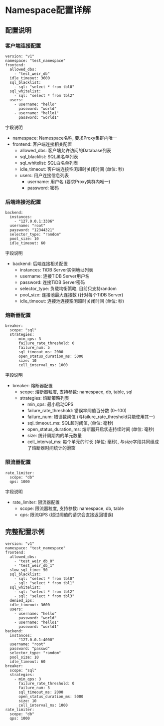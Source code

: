 # Namespace配置详解

## 配置说明

### 客户端连接配置

```
version: "v1"
namespace: "test_namespace"
frontend:
  allowed_dbs:
    - "test_weir_db"
  idle_timeout: 3600
  sql_blacklist:
    - sql: "select * from tbl0"
  sql_whitelist:
    - sql: "select * from tbl2"
  users:
    - username: "hello"
      password: "world"
    - username: "hello1"
      password: "world1"

```

字段说明

- namespace: Namespace名称, 要求Proxy集群内唯一
- frontend: 客户端连接相关配置
  - allowed_dbs: 客户端允许访问的Database列表
  - sql_blacklist: SQL黑名单列表
  - sql_whitelist: SQL白名单列表
  - idle_timeout: 客户端连接空闲超时关闭时间 (单位: 秒)
  - users: 用户连接信息列表
    - username: 用户名 (要求Proxy集群内唯一)
    - password: 密码

### 后端连接池配置

```
backend:
  instances:
    - "127.0.0.1:3306"
  username: "root"
  password: "12344321"
  selector_type: "random"
  pool_size: 10
  idle_timeout: 60
```

字段说明

- backend: 后端连接相关配置
  - instances: TiDB Server实例地址列表
  - username: 连接TiDB Server用户名
  - password: 连接TiDB Server密码
  - selector_type: 负载均衡策略, 目前只支持random
  - pool_size: 连接池最大连接数 (针对每个TiDB Server)
  - idle_timeout: 连接池连接空闲超时关闭时间 (单位: 秒)

### 熔断器配置

```
breaker:
  scope: "sql"
  strategies:
    - min_qps: 3
      failure_rate_threshold: 0
      failure_num: 5
      sql_timeout_ms: 2000
      open_status_duration_ms: 5000
      size: 10
      cell_interval_ms: 1000
```

字段说明

- breaker: 熔断器配置
  - scope: 熔断器粒度, 支持参数: namespace, db, table, sql
  - strategies: 熔断策略列表
    - min_qps: 最小启动QPS
    - failure_rate_threshold: 错误率阈值百分数 (0~100)
    - failure_num: 错误数阈值 (与failure_rate_threshold只能使用其一)
    - sql_timeout_ms: SQL超时阈值, (单位: 毫秒)
    - open_status_duration_ms: 熔断器开启状态持续时间 (单位: 毫秒)
    - size: 统计周期内的单元数量
    - cell_interval_ms: 每个单元的时长 (单位: 毫秒), 与size字段共同组成了熔断器时间统计的滑窗

### 限流器配置

```
rate_limiter:
  scope: "db"
  qps: 1000
```

字段说明

- rate_limiter: 限流器配置
  - scope: 限流器粒度, 支持参数: namespace, db, table
  - qps: 限流QPS (超过阈值的请求会直接返回错误)

## 完整配置示例

```
version: "v1"
namespace: "test_namespace"
frontend:
  allowed_dbs:
    - "test_weir_db_0"
    - "test_weir_db_1"
  slow_sql_time: 50
  sql_blacklist:
    - sql: "select * from tbl0"
    - sql: "select * from tbl1"
  sql_whitelist:
    - sql: "select * from tbl2"
    - sql: "select * from tbl3"
  denied_ips:
  idle_timeout: 3600
  users:
    - username: "hello"
      password: "world"
    - username: "hello1"
      password: "world1"
backend:
  instances:
    - "127.0.0.1:4000"
  username: "root"
  password: "passwd"
  selector_type: "random"
  pool_size: 10
  idle_timeout: 60
breaker:
  scope: "sql"
  strategies:
    - min_qps: 3
      failure_rate_threshold: 0
      failure_num: 5
      sql_timeout_ms: 2000
      open_status_duration_ms: 5000
      size: 10
      cell_interval_ms: 1000
rate_limiter:
  scope: "db"
  qps: 1000
```
